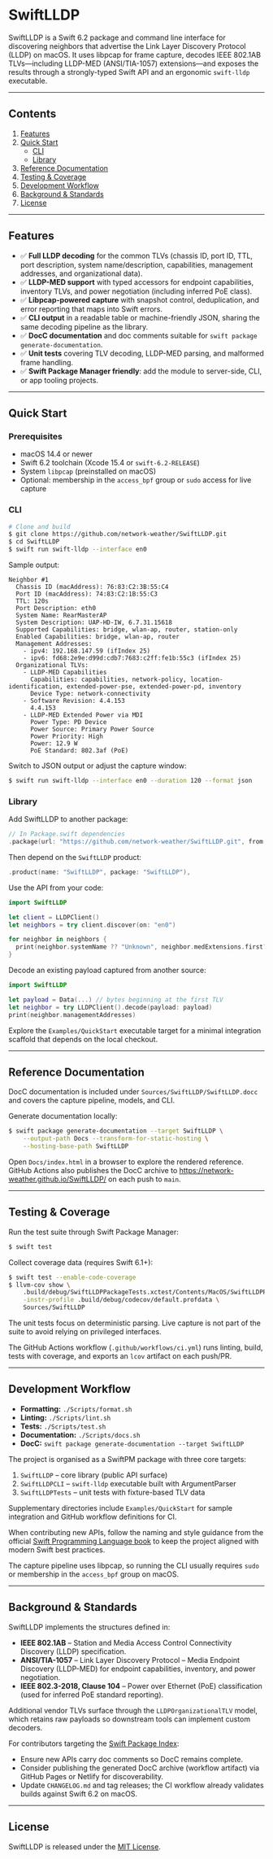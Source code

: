 # SwiftLLDP

SwiftLLDP is a Swift 6.2 package and command line interface for discovering
neighbors that advertise the Link Layer Discovery Protocol (LLDP) on macOS. It
uses libpcap for frame capture, decodes IEEE 802.1AB TLVs—including LLDP-MED
(ANSI/TIA-1057) extensions—and exposes the results through a strongly-typed
Swift API and an ergonomic `swift-lldp` executable.

---

## Contents

1. [Features](#features)
2. [Quick Start](#quick-start)
   - [CLI](#cli)
   - [Library](#library)
3. [Reference Documentation](#reference-documentation)
4. [Testing & Coverage](#testing--coverage)
5. [Development Workflow](#development-workflow)
6. [Background & Standards](#background--standards)
7. [License](#license)

---

## Features

- ✅ **Full LLDP decoding** for the common TLVs (chassis ID, port ID, TTL, port
  description, system name/description, capabilities, management addresses, and
  organizational data).
- ✅ **LLDP-MED support** with typed accessors for endpoint capabilities,
  inventory TLVs, and power negotiation (including inferred PoE class).
- ✅ **Libpcap-powered capture** with snapshot control, deduplication, and error
  reporting that maps into Swift errors.
- ✅ **CLI output** in a readable table or machine-friendly JSON, sharing the
  same decoding pipeline as the library.
- ✅ **DocC documentation** and doc comments suitable for `swift package
  generate-documentation`.
- ✅ **Unit tests** covering TLV decoding, LLDP-MED parsing, and malformed frame
  handling.
- ✅ **Swift Package Manager friendly**: add the module to server-side, CLI, or
  app tooling projects.

---

## Quick Start

### Prerequisites

- macOS 14.4 or newer
- Swift 6.2 toolchain (Xcode 15.4 or `swift-6.2-RELEASE`)
- System `libpcap` (preinstalled on macOS)
- Optional: membership in the `access_bpf` group or `sudo` access for live capture

### CLI

```bash
# Clone and build
$ git clone https://github.com/network-weather/SwiftLLDP.git
$ cd SwiftLLDP
$ swift run swift-lldp --interface en0
```

Sample output:

```
Neighbor #1
  Chassis ID (macAddress): 76:83:C2:3B:55:C4
  Port ID (macAddress): 74:83:C2:1B:55:C3
  TTL: 120s
  Port Description: eth0
  System Name: RearMasterAP
  System Description: UAP-HD-IW, 6.7.31.15618
  Supported Capabilities: bridge, wlan-ap, router, station-only
  Enabled Capabilities: bridge, wlan-ap, router
  Management Addresses:
    - ipv4: 192.168.147.59 (ifIndex 25)
    - ipv6: fd68:2e9e:d99d:cdb7:7683:c2ff:fe1b:55c3 (ifIndex 25)
  Organizational TLVs:
    - LLDP-MED Capabilities
      Capabilities: capabilities, network-policy, location-identification, extended-power-pse, extended-power-pd, inventory
      Device Type: network-connectivity
    - Software Revision: 4.4.153
      4.4.153
    - LLDP-MED Extended Power via MDI
      Power Type: PD Device
      Power Source: Primary Power Source
      Power Priority: High
      Power: 12.9 W
      PoE Standard: 802.3af (PoE)
```

Switch to JSON output or adjust the capture window:

```bash
$ swift run swift-lldp --interface en0 --duration 120 --format json
```

### Library

Add SwiftLLDP to another package:

```swift
// In Package.swift dependencies
.package(url: "https://github.com/network-weather/SwiftLLDP.git", from: "0.1.0")
```

Then depend on the `SwiftLLDP` product:

```swift
.product(name: "SwiftLLDP", package: "SwiftLLDP"),
```

Use the API from your code:

```swift
import SwiftLLDP

let client = LLDPClient()
let neighbors = try client.discover(on: "en0")

for neighbor in neighbors {
  print(neighbor.systemName ?? "Unknown", neighbor.medExtensions.first?.summary ?? "")
}
```

Decode an existing payload captured from another source:

```swift
import SwiftLLDP

let payload = Data(...) // bytes beginning at the first TLV
let neighbor = try LLDPClient().decode(payload: payload)
print(neighbor.managementAddresses)
```

Explore the `Examples/QuickStart` executable target for a minimal integration
scaffold that depends on the local checkout.

---

## Reference Documentation

DocC documentation is included under `Sources/SwiftLLDP/SwiftLLDP.docc` and
covers the capture pipeline, models, and CLI.

Generate documentation locally:

```bash
$ swift package generate-documentation --target SwiftLLDP \
    --output-path Docs --transform-for-static-hosting \
    --hosting-base-path SwiftLLDP
```

Open `Docs/index.html` in a browser to explore the rendered reference. GitHub
Actions also publishes the DocC archive to
https://network-weather.github.io/SwiftLLDP/ on each push to `main`.

---

## Testing & Coverage

Run the test suite through Swift Package Manager:

```bash
$ swift test
```

Collect coverage data (requires Swift 6.1+):

```bash
$ swift test --enable-code-coverage
$ llvm-cov show \
    .build/debug/SwiftLLDPPackageTests.xctest/Contents/MacOS/SwiftLLDPPackageTests \
    -instr-profile .build/debug/codecov/default.profdata \
    Sources/SwiftLLDP
```

The unit tests focus on deterministic parsing. Live capture is not part of the
suite to avoid relying on privileged interfaces.

The GitHub Actions workflow (`.github/workflows/ci.yml`) runs linting, build,
tests with coverage, and exports an `lcov` artifact on each push/PR.

---

## Development Workflow

- **Formatting:** `./Scripts/format.sh`
- **Linting:** `./Scripts/lint.sh`
- **Tests:** `./Scripts/test.sh`
- **Documentation:** `./Scripts/docs.sh`
- **DocC:** `swift package generate-documentation --target SwiftLLDP`

The project is organised as a SwiftPM package with three core targets:

1. `SwiftLLDP` – core library (public API surface)
2. `SwiftLLDPCLI` – `swift-lldp` executable built with ArgumentParser
3. `SwiftLLDPTests` – unit tests with fixture-based TLV data

Supplementary directories include `Examples/QuickStart` for sample integration
and GitHub workflow definitions for CI.

When contributing new APIs, follow the naming and style guidance from the
official [Swift Programming Language book](https://github.com/swiftlang/swift-book)
to keep the project aligned with modern Swift best practices.

The capture pipeline uses libpcap, so running the CLI usually requires `sudo`
or membership in the `access_bpf` group on macOS.

---

## Background & Standards

SwiftLLDP implements the structures defined in:

- **IEEE 802.1AB** – Station and Media Access Control Connectivity Discovery
  (LLDP) specification.
- **ANSI/TIA-1057** – Link Layer Discovery Protocol – Media Endpoint Discovery
  (LLDP-MED) for endpoint capabilities, inventory, and power negotiation.
- **IEEE 802.3-2018, Clause 104** – Power over Ethernet (PoE) classification
  (used for inferred PoE standard reporting).

Additional vendor TLVs surface through the `LLDPOrganizationalTLV` model, which
retains raw payloads so downstream tools can implement custom decoders.

For contributors targeting the [Swift Package Index](https://swiftpackageindex.com/):

- Ensure new APIs carry doc comments so DocC remains complete.
- Consider publishing the generated DocC archive (workflow artifact) via GitHub
  Pages or Netlify for discoverability.
- Update `CHANGELOG.md` and tag releases; the CI workflow already validates
  builds against Swift 6.2 on macOS.

---

## License

SwiftLLDP is released under the [MIT License](LICENSE).
